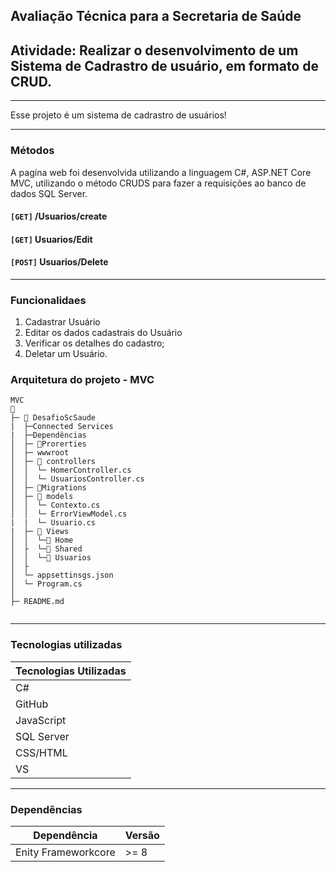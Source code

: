 
## Avaliação Técnica para a Secretaria de Saúde 

 

## Atividade: Realizar o desenvolvimento de um Sistema de Cadrastro de usuário, em formato de CRUD. 



---
Esse projeto é um sistema de cadrastro de usuários!

---

### Métodos

A pagína web foi desenvolvida utilizando a linguagem C#, ASP.NET Core MVC, utilizando o método CRUDS para fazer a requisições
ao banco de dados SQL Server.

#### `[GET]` /Usuarios/create
#### `[GET]` Usuarios/Edit
#### `[POST]` Usuarios/Delete

---

### Funcionalidaes

<body>
<ol>
<li>Cadastrar Usuário</li>
<li>Editar os dados cadastrais do Usuário</li>
<li>Verificar os detalhes do cadastro;</li>
<li>Deletar um Usuário.</li>
</ol>
</body>


### Arquitetura do projeto - MVC

```
MVC
📂 
├─ 📂 DesafioScSaude
|  ├─Connected Services
|  ├─Dependências
│  ├─ 📂Prorerties
│  ├─ wwwroot
│  ├─ 📂 controllers
│  │  └─ HomerController.cs
│  │  └─ UsuariosController.cs
│  ├─ 📂Migrations
│  ├─ 📂 models
│  │  └─ Contexto.cs
│  │  └─ ErrorViewModel.cs
|  |  └─ Usuario.cs
|  ├─ 📂 Views
│  │  └─📂 Home
│  ├  └─📂 Shared
│  │  └─📂 Usuarios
│  ├
│  └─ appsettinsgs.json
│  └─ Program.cs
│  
├─ README.md


```
---

### Tecnologias utilizadas

| Tecnologias Utilizadas |
| ---------------------- |
| C#                     |
| GitHub                 |
| JavaScript             |
| SQL Server             |
| CSS/HTML               |
| VS                     |

---


### Dependências

|   Dependência      | Versão |
| -------------------| ------ |     
| Enity Frameworkcore| >= 8   |



